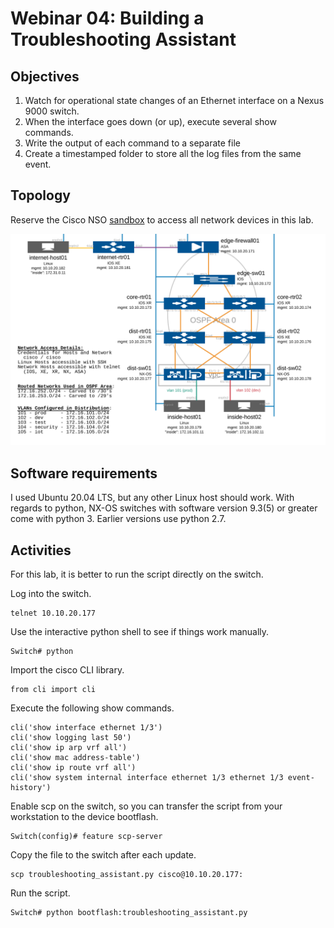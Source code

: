 # Webinar 04: Building a Troubleshooting Assistant  

## Objectives

1. Watch for operational state changes of an Ethernet interface on a Nexus 9000 switch.
2. When the interface goes down (or up), execute several show commands.
3. Write the output of each command to a separate file
3. Create a timestamped folder to store all the log files from the same event.

## Topology

Reserve the Cisco NSO [sandbox](https://devnetsandbox.cisco.com/RM/Diagram/Index/43964e62-a13c-4929-bde7-a2f68ad6b27c?diagramType=Topology) 
to access all network devices in this lab.

![Topology](/webinars/web04/topology.PNG)

## Software requirements

I used Ubuntu 20.04 LTS, but any other Linux host should work. 
With regards to python, NX-OS switches with software version 9.3(5) or greater come with python 3. Earlier versions use python 2.7.  

## Activities

For this lab, it is better to run the script directly on the switch. 

Log into the switch.
    
    telnet 10.10.20.177

Use the interactive python shell to see if things work manually.
    
    Switch# python

Import the cisco CLI library.
    
    from cli import cli

Execute the following show commands.
    
    cli('show interface ethernet 1/3')
    cli('show logging last 50')
    cli('show ip arp vrf all')
    cli('show mac address-table')
    cli('show ip route vrf all')
    cli('show system internal interface ethernet 1/3 ethernet 1/3 event-history')

Enable scp on the switch, so you can transfer the script from your workstation to the device bootflash.
    
    Switch(config)# feature scp-server 

Copy the file to the switch after each update.
    
    scp troubleshooting_assistant.py cisco@10.10.20.177:

Run the script.
    
    Switch# python bootflash:troubleshooting_assistant.py